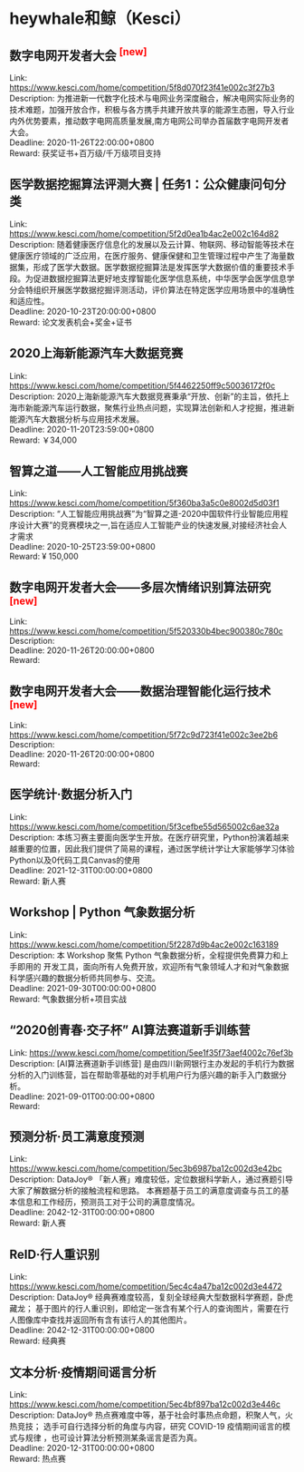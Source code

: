 # heywhale和鲸（Kesci）



## 数字电网开发者大会 <sup style="color:red">[new]<sup>  

Link: https://www.kesci.com/home/competition/5f8d070f23f41e002c3f27b3  
Description: 为推进新一代数字化技术与电网业务深度融合，解决电网实际业务的技术难题，加强开放合作，积极与各方携手共建开放共享的能源生态圈，导入行业内外优势要素，推动数字电网高质量发展,南方电网公司举办首届数字电网开发者大会。  
Deadline: 2020-11-26T22:00:00+0800  
Reward: 获奖证书+百万级/千万级项目支持  


## 医学数据挖掘算法评测大赛 | 任务1：公众健康问句分类

Link: https://www.kesci.com/home/competition/5f2d0ea1b4ac2e002c164d82  
Description: 随着健康医疗信息化的发展以及云计算、物联网、移动智能等技术在健康医疗领域的广泛应用，在医疗服务、健康保健和卫生管理过程中产生了海量数据集，形成了医学大数据。医学数据挖掘算法是发挥医学大数据价值的重要技术手段。为促进数据挖掘算法更好地支撑智能化医学信息系统，中华医学会医学信息学分会特组织开展医学数据挖掘评测活动，评价算法在特定医学应用场景中的准确性和适应性。  
Deadline: 2020-10-23T20:00:00+0800  
Reward: 论文发表机会+奖金+证书  


## 2020上海新能源汽车大数据竞赛

Link: https://www.kesci.com/home/competition/5f4462250ff9c50036172f0c  
Description: 2020上海新能源汽车大数据竞赛秉承“开放、创新”的主旨，依托上海市新能源汽车运行数据，聚焦行业热点问题，实现算法创新和人才挖掘，推进新能源汽车大数据分析与应用技术发展。  
Deadline: 2020-11-20T23:59:00+0800  
Reward: ￥34,000  


## 智算之道——人工智能应用挑战赛

Link: https://www.kesci.com/home/competition/5f360ba3a5c0e8002d5d03f1  
Description: “人工智能应用挑战赛”为“智算之道-2020中国软件行业智能应用程序设计大赛”的竞赛模块之一,旨在适应人工智能产业的快速发展,对接经济社会人才需求  
Deadline: 2020-10-25T23:59:00+0800  
Reward: ¥ 150,000  


## 数字电网开发者大会——多层次情绪识别算法研究 <sup style="color:red">[new]<sup>  

Link: https://www.kesci.com/home/competition/5f520330b4bec900380c780c  
Description:   
Deadline: 2020-11-26T20:00:00+0800  
Reward:   


## 数字电网开发者大会——数据治理智能化运行技术 <sup style="color:red">[new]<sup>  

Link: https://www.kesci.com/home/competition/5f72c9d723f41e002c3ee2b6  
Description:   
Deadline: 2020-11-26T20:00:00+0800  
Reward:   


## 医学统计·数据分析入门

Link: https://www.kesci.com/home/competition/5f3cefbe55d565002c6ae32a  
Description: 本练习赛主要面向医学生开放。在医疗研究里，Python扮演着越来越重要的位置，因此我们提供了简易的课程，通过医学统计学让大家能够学习体验Python以及0代码工具Canvas的使用  
Deadline: 2021-12-31T00:00:00+0800  
Reward: 新人赛  


## Workshop | Python 气象数据分析

Link: https://www.kesci.com/home/competition/5f2287d9b4ac2e002c163189  
Description: 本 Workshop 聚焦 Python 气象数据分析，全程提供免费算力和上手即用的 开发工具，面向所有人免费开放，欢迎所有气象领域人才和对气象数据科学感兴趣的数据分析师共同参与、交流。  
Deadline: 2021-09-30T00:00:00+0800  
Reward: 气象数据分析+项目实战  


## “2020创青春·交子杯”  AI算法赛道新手训练营

Link: https://www.kesci.com/home/competition/5ee1f35f73aef4002c76ef3b  
Description: [AI算法赛道新手训练营] 是由四川新网银行主办发起的手机行为数据分析的入门训练营，旨在帮助零基础的对手机用户行为感兴趣的新手入门数据分析。  
Deadline: 2021-09-01T00:00:00+0800  
Reward:   


## 预测分析·员工满意度预测

Link: https://www.kesci.com/home/competition/5ec3b6987ba12c002d3e42bc  
Description: DataJoy® 「新人赛」难度较低，定位数据科学新人，通过赛题引导大家了解数据分析的接触流程和思路。
本赛题基于员工的满意度调查与员工的基本信息和工作经历，预测员工对于公司的满意度情况。  
Deadline: 2042-12-31T00:00:00+0800  
Reward: 新人赛  


## ReID·行人重识别

Link: https://www.kesci.com/home/competition/5ec4c4a47ba12c002d3e4472  
Description: DataJoy® 经典赛难度较高，复刻全球经典大型数据科学赛题，卧虎藏龙；
基于图片的行人重识别，即给定一张含有某个行人的查询图片，需要在行人图像库中查找并返回所有含有该行人的其他图片。  
Deadline: 2042-12-31T00:00:00+0800  
Reward: 经典赛  


## 文本分析·疫情期间谣言分析

Link: https://www.kesci.com/home/competition/5ec4bf897ba12c002d3e446c  
Description: DataJoy® 热点赛难度中等，基于社会时事热点命题，积聚人气，火热竞技；
选手可自行选择分析的角度与内容，研究 COVID-19 疫情期间谣言的模式与规律 ，也可设计算法分析预测某条谣言是否为真。  
Deadline: 2020-12-31T00:00:00+0800  
Reward: 热点赛  

